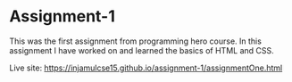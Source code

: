 # Assignment-1
This was the first assignment from programming hero course. In this assignment I have worked on and learned the basics of HTML and CSS.


Live site: https://injamulcse15.github.io/assignment-1/assignmentOne.html